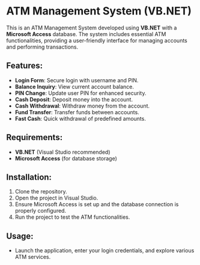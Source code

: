
# ATM Management System (VB.NET)

This is an ATM Management System developed using **VB.NET** with a **Microsoft Access** database. The system includes essential ATM functionalities, providing a user-friendly interface for managing accounts and performing transactions.

## Features:
- **Login Form**: Secure login with username and PIN.
- **Balance Inquiry**: View current account balance.
- **PIN Change**: Update user PIN for enhanced security.
- **Cash Deposit**: Deposit money into the account.
- **Cash Withdrawal**: Withdraw money from the account.
- **Fund Transfer**: Transfer funds between accounts.
- **Fast Cash**: Quick withdrawal of predefined amounts.

## Requirements:
- **VB.NET** (Visual Studio recommended)
- **Microsoft Access** (for database storage)

## Installation:
1. Clone the repository.
2. Open the project in Visual Studio.
3. Ensure Microsoft Access is set up and the database connection is properly configured.
4. Run the project to test the ATM functionalities.

## Usage:
- Launch the application, enter your login credentials, and explore various ATM services.


